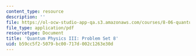 ```yaml
---
content_type: resource
description: ''
file: https://ol-ocw-studio-app-qa.s3.amazonaws.com/courses/8-06-quantum-physics-iii-spring-2018/b59cc5f25079bc00717d002c1263e30d_MIT8_06S18ps8.pdf
file_type: application/pdf
resourcetype: Document
title: 'Quantum Physics III: Problem Set 8'
uid: b59cc5f2-5079-bc00-717d-002c1263e30d
---
```

